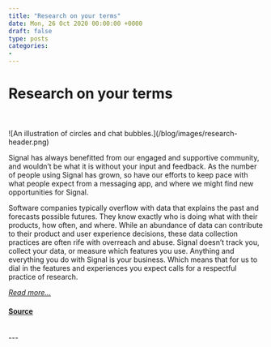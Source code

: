 ```yaml
---
title: "Research on your terms"
date: Mon, 26 Oct 2020 00:00:00 +0000
draft: false
type: posts
categories: 
- 
---
```

# Research on your terms

<br/>

<br/>
![An illustration of circles and chat bubbles.](/blog/images/research-header.png)

Signal has always benefitted from our engaged and supportive community, and wouldn’t be what it is without your input and feedback. As the number of people using Signal has grown, so have our efforts to keep pace with what people expect from a messaging app, and where we might find new opportunities for Signal.

Software companies typically overflow with data that explains the past and forecasts possible futures. They know exactly who is doing what with their products, how often, and where. While an abundance of data can contribute to their product and user experience decisions, these data collection practices are often rife with overreach and abuse. Signal doesn’t track you, collect your data, or measure which features you use. Anything and everything you do with Signal is your business. Which means that for us to dial in the features and experiences you expect calls for a respectful practice of research.

[_Read more..._](https://signal.org/blog/signal-research/)

#### [Source](https://signal.org/blog/signal-research/)

<br/>
---
